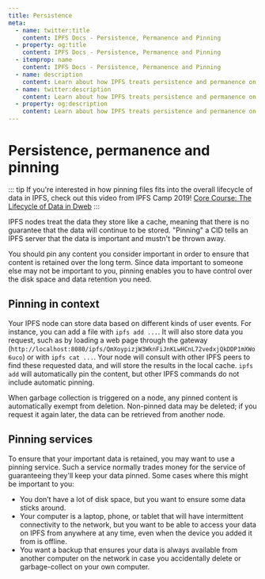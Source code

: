 ```yaml
---
title: Persistence
meta:
  - name: twitter:title
    content: IPFS Docs - Persistence, Permanence and Pinning
  - property: og:title
    content: IPFS Docs - Persistence, Permanence and Pinning
  - itemprop: name
    content: IPFS Docs - Persistence, Permanence and Pinning
  - name: description
    content: Learn about how IPFS treats persistence and permanence on the web, and how pinning can help keep data from being discarded.
  - name: twitter:description
    content: Learn about how IPFS treats persistence and permanence on the web, and how pinning can help keep data from being discarded.
  - property: og:description
    content: Learn about how IPFS treats persistence and permanence on the web, and how pinning can help keep data from being discarded.
---
```


# Persistence, permanence and pinning

::: tip
If you're interested in how pinning files fits into the overall lifecycle of data in IPFS, check out this video from IPFS Camp 2019! [Core Course: The Lifecycle of Data in Dweb](https://www.youtube.com/watch?v=fLUq0RkiTBA)
:::

IPFS nodes treat the data they store like a cache, meaning that there is no guarantee that the data will continue to be stored. "Pinning" a CID tells an IPFS server that the data is important and mustn't be thrown away.

You should pin any content you consider important in order to ensure that content is retained over the long term. Since data important to someone else may not be important to you, pinning enables you to have control over the disk space and data retention you need.

## Pinning in context

Your IPFS node can store data based on different kinds of user events. For instance, you can add a file with `ipfs add ...`. It will also store data you request, such as by loading a web page through the gateway (`http://localhost:8080/ipfs/QmXoypizjW3WknFiJnKLwHCnL72vedxjQkDDP1mXWo6uco`) or with `ipfs cat ...`. Your node will consult with other IPFS peers to find these requested data, and will store the results in the local cache. `ipfs add` will automatically pin the content, but other IPFS commands do not include automatic pinning.

When garbage collection is triggered on a node, any pinned content is automatically exempt from deletion. Non-pinned data may be deleted; if you request it again later, the data can be retrieved from another node.

## Pinning services

To ensure that your important data is retained, you may want to use a pinning service. Such a service normally trades money for the service of guaranteeing they'll keep your data pinned. Some cases where this might be important to you:

- You don’t have a lot of disk space, but you want to ensure some data sticks around.
- Your computer is a laptop, phone, or tablet that will have intermittent connectivity to the network, but you want to be able to access your data on IPFS from anywhere at any time, even when the device you added it from is offline.
- You want a backup that ensures your data is always available from another computer on the network in case you accidentally delete or garbage-collect on your own computer.
